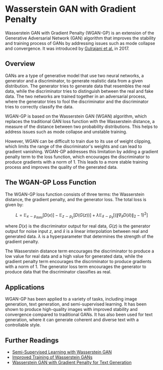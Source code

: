 # Wasserstein GAN with Gradient Penalty

Wasserstein GAN with Gradient Penalty (WGAN-GP) is an extension of the Generative Adversarial Network (GAN) algorithm that improves the stability and training process of GANs by addressing issues such as mode collapse and convergence. It was introduced by [Gulrajani et al.](https://arxiv.org/abs/1704.00028) in 2017.

## Overview

GANs are a type of generative model that use two neural networks, a generator and a discriminator, to generate realistic data from a given distribution. The generator tries to generate data that resembles the real data, while the discriminator tries to distinguish between the real and fake data. The two networks are trained together in an adversarial process, where the generator tries to fool the discriminator and the discriminator tries to correctly classify the data.

WGAN-GP is based on the Wasserstein GAN (WGAN) algorithm, which replaces the traditional GAN loss function with the Wasserstein distance, a measure of the distance between two probability distributions. This helps to address issues such as mode collapse and unstable training.

However, WGAN can be difficult to train due to its use of weight clipping, which limits the range of the discriminator's weights and can lead to gradient vanishing. WGAN-GP addresses this limitation by adding a gradient penalty term to the loss function, which encourages the discriminator to produce gradients with a norm of 1. This leads to a more stable training process and improves the quality of the generated data.

## The WGAN-GP Loss Function

The WGAN-GP loss function consists of three terms: the Wasserstein distance, the gradient penalty, and the generator loss. The total loss is given by:

$$ L = \mathbb{E}_{x \sim p_{data}} [D(x)] - \mathbb{E}_{z \sim p_z} [D(G(z))] + \lambda \mathbb{E}_{\hat{x} \sim p_{\hat{x}}}[(\|\nabla_{\hat{x}} D(\hat{x})\|_2 - 1)^2] $$

where $D(x)$ is the discriminator output for real data, $G(z)$ is the generator output for noise input $z$, and $\hat{x}$ is a linear interpolation between real and generated data. $\lambda$ is a hyperparameter that determines the strength of the gradient penalty.

The Wasserstein distance term encourages the discriminator to produce a low value for real data and a high value for generated data, while the gradient penalty term encourages the discriminator to produce gradients with a norm of 1. The generator loss term encourages the generator to produce data that the discriminator classifies as real.

## Applications

WGAN-GP has been applied to a variety of tasks, including image generation, text generation, and semi-supervised learning. It has been shown to produce high-quality images with improved stability and convergence compared to traditional GANs. It has also been used for text generation, where it can generate coherent and diverse text with a controllable style.

## Further Readings

- [Semi-Supervised Learning with Wasserstein GAN](https://arxiv.org/abs/1609.03126)
- [Improved Training of Wasserstein GANs](https://arxiv.org/abs/1704.00028)
- [Wasserstein GAN with Gradient Penalty for Text Generation](https://arxiv.org/abs/1704.03971)
